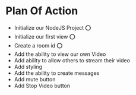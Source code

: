# Plan Of Action

- Initialize our NodeJS Project ⭕️
- Initialize our first view ⭕️
- Create a room id ⭕️
- Add the ability to view our own Video
- Add ability to allow others to stream their video
- Add styling
- Add the ability to create messages
- Add mute button
- Add Stop Video button